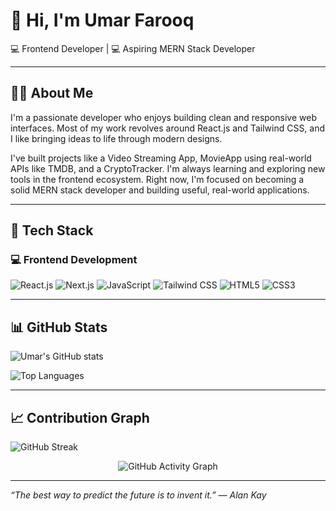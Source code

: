 # 👋 Hi, I'm Umar Farooq

💻 Frontend Developer | 💻 Aspiring MERN Stack Developer 

---

## 👨‍💻 About Me

I'm a passionate developer who enjoys building clean and responsive web interfaces. Most of my work revolves around React.js and Tailwind CSS, and I like bringing ideas to life through modern designs. 

I've built projects like a Video Streaming App, MovieApp using real-world APIs like TMDB, and a CryptoTracker. I'm always learning and exploring new tools in the frontend ecosystem. Right now, I'm focused on becoming a solid MERN stack developer and building useful, real-world applications.


---

## 🚀 Tech Stack

### 💻 Frontend Development

<p align="left">
  <img src="https://img.shields.io/badge/React.js-20232A?style=for-the-badge&logo=react&logoColor=61DAFB" alt="React.js" />
  <img src="https://img.shields.io/badge/Next.js-001199?style=for-the-badge&logo=next.js&logoColor=white" alt="Next.js" />
  <img src="https://img.shields.io/badge/JavaScript-F7DF1E?style=for-the-badge&logo=javascript&logoColor=black" alt="JavaScript" />
  <img src="https://img.shields.io/badge/TailwindCSS-06B6D4?style=for-the-badge&logo=tailwind-css&logoColor=white" alt="Tailwind CSS" />
  <img src="https://img.shields.io/badge/HTML5-E34F26?style=for-the-badge&logo=html5&logoColor=white" alt="HTML5" />

  <img src="https://img.shields.io/badge/CSS3-1572B6?style=for-the-badge&logo=css&logoColor=white" alt="CSS3" />
  
</p>
  
---

## 📊 GitHub Stats

<p align="left">
  <img src="https://github-readme-stats.vercel.app/api?username=umar-farooqqq&show_icons=true&theme=tokyonight" alt="Umar's GitHub stats" />
</p>

<p align="left">
  <img src="https://github-readme-stats.vercel.app/api/top-langs/?username=umar-farooqqq&layout=compact&theme=tokyonight" alt="Top Languages" />
</p>

---

## 📈 Contribution Graph

<p align="left">
  <img src="https://github-readme-streak-stats.herokuapp.com/?user=umar-farooqqq&theme=tokyonight&hide_border=false" alt="GitHub Streak" />
</p>

<p align="center">
  <img src="https://github-readme-activity-graph.vercel.app/graph?username=umar-farooqqq&theme=tokyo-night" alt="GitHub Activity Graph" 
    </p>


---

_“The best way to predict the future is to invent it.” — Alan Kay_


